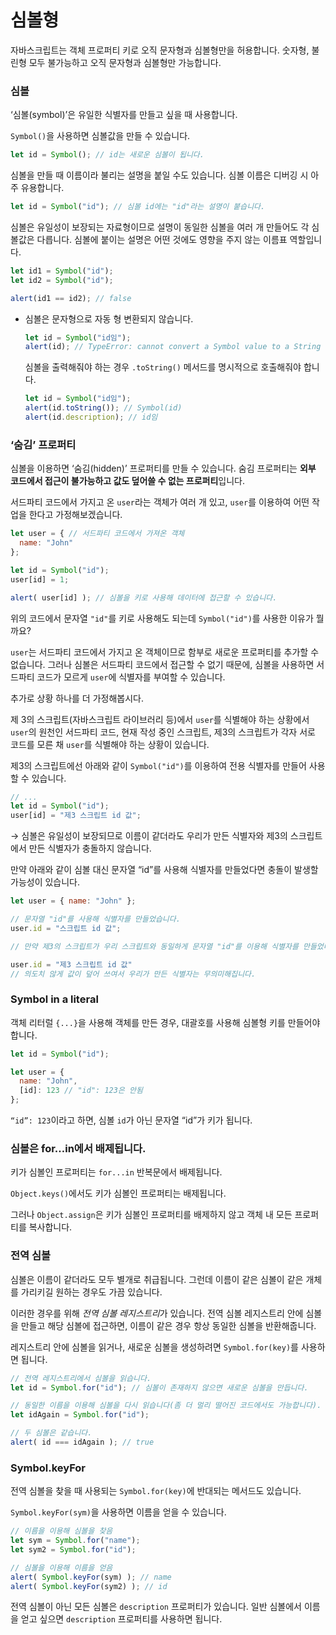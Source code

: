 # 심볼형

자바스크립트는 객체 프로퍼티 키로 오직 문자형과 심볼형만을 허용합니다. 숫자형, 불린형 모두 불가능하고 오직 문자형과 심볼형만 가능합니다. 

### 심볼

‘심볼(symbol)’은 유일한 식별자를 만들고 싶을 때 사용합니다. 

`Symbol()`을 사용하면 심볼값을 만들 수 있습니다.

```jsx
let id = Symbol(); // id는 새로운 심볼이 됩니다.
```

심볼을 만들 때 이름이라 불리는 설명을 붙일 수도 있습니다.  심볼 이름은 디버깅 시 아주 유용합니다. 

```jsx
let id = Symbol("id"); // 심볼 id에는 "id"라는 설명이 붙습니다.
```

심볼은 유일성이 보장되는 자료형이므로 설명이 동일한 심볼을 여러 개 만들어도 각 심볼값은 다릅니다. 심볼에 붙이는 설명은 어떤 것에도 영향을 주지 않는 이름표 역할입니다. 

```jsx
let id1 = Symbol("id");
let id2 = Symbol("id");

alert(id1 == id2); // false
```

- 심볼은 문자형으로 자동 형 변환되지 않습니다.
    
    ```jsx
    let id = Symbol("id임");
    alert(id); // TypeError: cannot convert a Symbol value to a String
    ```
    
    심볼을 출력해줘야 하는 경우 `.toString()` 메서드를 명시적으로 호출해줘야 합니다. 
    
    ```jsx
    let id = Symbol("id임");
    alert(id.toString()); // Symbol(id)
    alert(id.description); // id임
    ```
    

### ‘숨김’ 프로퍼티

심볼을 이용하면 ‘숨김(hidden)’ 프로퍼티를 만들 수 있습니다. 숨김 프로퍼티는 **외부 코드에서 접근이 불가능하고 값도 덮어쓸 수 없는 프로퍼티**입니다.

서드파티 코드에서 가지고 온 `user`라는 객체가 여러 개 있고, `user`를 이용하여 어떤 작업을 한다고 가정해보겠습니다. 

```jsx
let user = { // 서드파티 코드에서 가져온 객체
  name: "John"
};

let id = Symbol("id");
user[id] = 1;

alert( user[id] ); // 심볼을 키로 사용해 데이터에 접근할 수 있습니다.
```

위의 코드에서 문자열 `"id"`를 키로 사용해도 되는데 `Symbol("id")`를 사용한 이유가 뭘까요?

`user`는 서드파티 코드에서 가지고 온 객체이므로 함부로 새로운 프로퍼티를 추가할 수 없습니다. 그러나 심볼은 서드파티 코드에서 접근할 수 없기 때문에, 심볼을 사용하면 서드파티 코드가 모르게 `user`에 식별자를 부여할 수 있습니다. 

추가로 상황 하나를 더 가정해봅시다.

 제 3의 스크립트(자바스크립트 라이브러리 등)에서 `user`를 식별해야 하는 상황에서 `user`의 원천인 서드파티 코드, 현재 작성 중인 스크립트, 제3의 스크립트가 각자 서로 코드를 모른 채 `user`를 식별해야 하는 상황이 있습니다. 

제3의 스크립트에선 아래와 같이 `Symbol("id")`를 이용하여 전용 식별자를 만들어 사용할 수 있습니다. 

```jsx
// ...
let id = Symbol("id");
user[id] = "제3 스크립트 id 값";
```

→ 심볼은 유일성이 보장되므로 이름이 같더라도 우리가 만든 식별자와 제3의 스크립트에서 만든 식별자가 충돌하지 않습니다. 

만약 아래와 같이 심볼 대신 문자열 “id”를 사용해 식별자를 만들었다면 충돌이 발생할 가능성이 있습니다. 

```jsx
let user = { name: "John" };

// 문자열 "id"를 사용해 식별자를 만들었습니다.
user.id = "스크립트 id 값";

// 만약 제3의 스크립트가 우리 스크립트와 동일하게 문자열 "id"를 이용해 식별자를 만들었다면...

user.id = "제3 스크립트 id 값"
// 의도치 않게 값이 덮어 쓰여서 우리가 만든 식별자는 무의미해집니다.
```

### Symbol in a literal

객체 리터럴 `{...}`을 사용해 객체를 만든 경우, 대괄호를 사용해 심볼형 키를 만들어야 합니다. 

```jsx
let id = Symbol("id");

let user = {
  name: "John",
  [id]: 123 // "id": 123은 안됨
};
```

`“id”: 123`이라고 하면, 심볼 `id`가 아닌 문자열 “id”가 키가 됩니다. 

### 심볼은 for…in에서 배제됩니다.

키가 심볼인 프로퍼티는 `for...in` 반복문에서 배제됩니다. 

`Object.keys()`에서도 키가 심볼인 프로퍼티는 배제됩니다. 

그러나 `Object.assign`은 키가 심볼인 프로퍼티를 배제하지 않고 객체 내 모든 프로퍼티를 복사합니다. 

### 전역 심볼

심볼은 이름이 같더라도 모두 별개로 취급됩니다. 그런데 이름이 같은 심볼이 같은 개체를 가리키길 원하는 경우도 가끔 있습니다. 

이러한 경우를 위해 *전역 심볼 레지스트리*가 있습니다. 전역 심볼 레지스트리 안에 심볼을 만들고 해당 심볼에 접근하면, 이름이 같은 경우 항상 동일한 심볼을 반환해줍니다. 

레지스트리 안에 심볼을 읽거나, 새로운 심볼을 생성하려면 `Symbol.for(key)`를 사용하면 됩니다. 

```jsx
// 전역 레지스트리에서 심볼을 읽습니다.
let id = Symbol.for("id"); // 심볼이 존재하지 않으면 새로운 심볼을 만듭니다.

// 동일한 이름을 이용해 심볼을 다시 읽습니다(좀 더 멀리 떨어진 코드에서도 가능합니다).
let idAgain = Symbol.for("id");

// 두 심볼은 같습니다.
alert( id === idAgain ); // true
```

### Symbol.keyFor

전역 심볼을 찾을 때 사용되는 `Symbol.for(key)`에 반대되는 메서드도 있습니다. 

`Symbol.keyFor(sym)`을 사용하면 이름을 얻을 수 있습니다. 

```jsx
// 이름을 이용해 심볼을 찾음
let sym = Symbol.for("name");
let sym2 = Symbol.for("id");

// 심볼을 이용해 이름을 얻음
alert( Symbol.keyFor(sym) ); // name
alert( Symbol.keyFor(sym2) ); // id
```

전역 심볼이 아닌 모든 심볼은 `description` 프로퍼티가 있습니다. 일반 심볼에서 이름을 얻고 싶으면 `description` 프로퍼티를 사용하면 됩니다.
